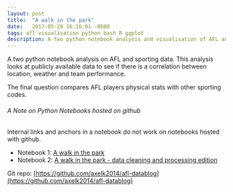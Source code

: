```yaml
---
layout: post
title:  "A walk in the park"
date:   2017-05-28 16:16:01 -0600
tags: afl visualisation python bash R ggplot
description: A two python notebook analysis and visualisation of AFL and sporting data.
---
```

A two python notebook analysis on AFL and sporting data. This analysis looks at publicly available data to see if there is a correlation between location, weather and team performance.

The final question compares AFL players physical stats with other sporting codes.

###### A Note on Python Notebooks hosted on github ######
Internal links and anchors in a notebook do not work on notebooks hosted with github.

* Notebook 1: [A walk in the park](https://github.com/axelk2014/afl-datablog/blob/master/Datablog.ipynb)
* Notebook 2: [A walk in the park - data cleaning and processing edition](https://github.com/axelk2014/afl-datablog/blob/master/Datablog%20-%20cleaning%20and%20processing.ipynb)

Git repo: [https://github.com/axelk2014/afl-datablog](https://github.com/axelk2014/afl-datablog)
